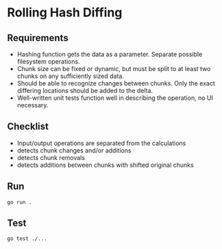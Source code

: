 # Rolling Hash Diffing

## Requirements

- Hashing function gets the data as a parameter. Separate possible filesystem operations.
- Chunk size can be fixed or dynamic, but must be split to at least two chunks on any sufficiently sized data.
- Should be able to recognize changes between chunks. Only the exact differing locations should be added to the delta.
- Well-written unit tests function well in describing the operation, no UI necessary.

## Checklist

- Input/output operations are separated from the calculations
- detects chunk changes and/or additions
- detects chunk removals
- detects additions between chunks with shifted original chunks

## Run

```
go run .
```

## Test

```
go test ./...
```